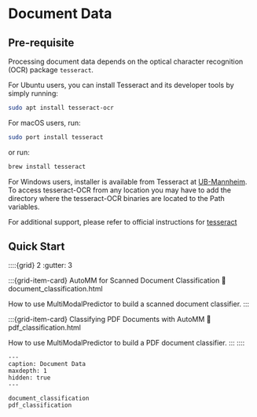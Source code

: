 # Document Data

## Pre-requisite

Processing document data depends on the optical character recognition (OCR) package `tesseract`.

For Ubuntu users, you can install Tesseract and its developer tools by simply running:

```bash
sudo apt install tesseract-ocr
```

For macOS users, run:

```bash
sudo port install tesseract
```

or run:

```bash
brew install tesseract
```

For Windows users, installer is available from Tesseract at [UB-Mannheim](https://github.com/UB-Mannheim/tesseract/wiki). 
To access tesseract-OCR from any location you may have to add the directory where the tesseract-OCR binaries are located to the Path variables.

For additional support, please refer to official instructions for [tesseract](https://tesseract-ocr.github.io/tessdoc/Installation.html)


## Quick Start

::::{grid} 2
  :gutter: 3

:::{grid-item-card} AutoMM for Scanned Document Classification
  :link: document_classification.html

  How to use MultiModalPredictor to build a scanned document classifier.
:::

:::{grid-item-card} Classifying PDF Documents with AutoMM
  :link: pdf_classification.html

  How to use MultiModalPredictor to build a PDF document classifier.
:::
::::

```{toctree}
---
caption: Document Data
maxdepth: 1
hidden: true
---

document_classification
pdf_classification
```
